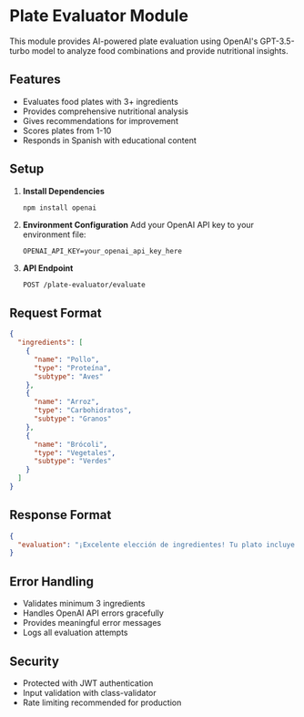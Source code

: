 # Plate Evaluator Module

This module provides AI-powered plate evaluation using OpenAI's GPT-3.5-turbo model to analyze food combinations and provide nutritional insights.

## Features

- Evaluates food plates with 3+ ingredients
- Provides comprehensive nutritional analysis
- Gives recommendations for improvement
- Scores plates from 1-10
- Responds in Spanish with educational content

## Setup

1. **Install Dependencies**
   ```bash
   npm install openai
   ```

2. **Environment Configuration**
   Add your OpenAI API key to your environment file:
   ```
   OPENAI_API_KEY=your_openai_api_key_here
   ```

3. **API Endpoint**
   ```
   POST /plate-evaluator/evaluate
   ```

## Request Format

```json
{
  "ingredients": [
    {
      "name": "Pollo",
      "type": "Proteína",
      "subtype": "Aves"
    },
    {
      "name": "Arroz",
      "type": "Carbohidratos",
      "subtype": "Granos"
    },
    {
      "name": "Brócoli",
      "type": "Vegetales",
      "subtype": "Verdes"
    }
  ]
}
```

## Response Format

```json
{
  "evaluation": "¡Excelente elección de ingredientes! Tu plato incluye:\n\n• **Pollo** - Una excelente fuente de proteínas\n• **Arroz** - Perfecto para complementar tu comida\n• **Brócoli** - Añade nutrientes esenciales\n\n**Análisis nutricional:**\n✅ Balance de macronutrientes adecuado\n✅ Variedad de colores y texturas\n✅ Combinación saludable de ingredientes\n\n**Puntuación: 8.5/10** 🌟"
}
```

## Error Handling

- Validates minimum 3 ingredients
- Handles OpenAI API errors gracefully
- Provides meaningful error messages
- Logs all evaluation attempts

## Security

- Protected with JWT authentication
- Input validation with class-validator
- Rate limiting recommended for production 